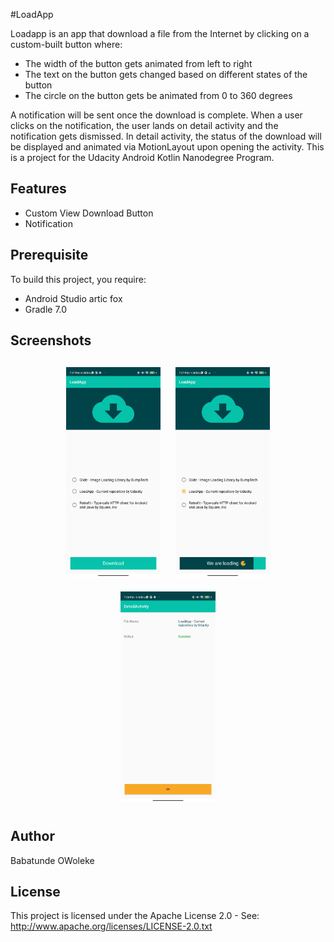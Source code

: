 #LoadApp

Loadapp is an app that download a file from the Internet by clicking on a custom-built button where:

- The width of the button gets animated from left to right
- The text on the button gets changed based on different states of the button
- The circle on the button gets be animated from 0 to 360 degrees

A notification will be sent once the download is complete. When a user clicks on the notification, the user lands on detail activity and the notification gets dismissed. In detail activity, the status of the download will be displayed and animated via MotionLayout upon opening the activity.
This  is a project for the Udacity Android Kotlin Nanodegree Program.

## Features
- Custom View Download Button
- Notification

## Prerequisite
To build this project, you require:
- Android Studio artic fox
- Gradle 7.0


## Screenshots
<h4 align="center">
<img src="screenshots/Screenshot_1.jpg" width="30%" vspace="10" hspace="10">
<img src="screenshots/Screenshot_2.jpg" width="30%" vspace="10" hspace="10">
<img src="screenshots/Screenshot_3.jpg" width="30%" vspace="10" hspace="10">


## Author
Babatunde OWoleke

## License
This project is licensed under the Apache License 2.0 - See: http://www.apache.org/licenses/LICENSE-2.0.txt



